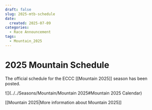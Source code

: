 ```yaml
---
draft: false
slug: 2025-mtb-schedule
date:
  created: 2025-07-09
categories:
  - Race Announcement
tags:
  - Mountain_2025
---
```

# 2025 Mountain Schedule
The official schedule for the ECCC [[Mountain 2025]] season has been posted.

<!-- more -->

<div class="no-embed-header"></div>
![](../../Seasons/Mountain/Mountain 2025#Mountain 2025 Calendar)

[[Mountain 2025|More information about Mountain 2025]]
